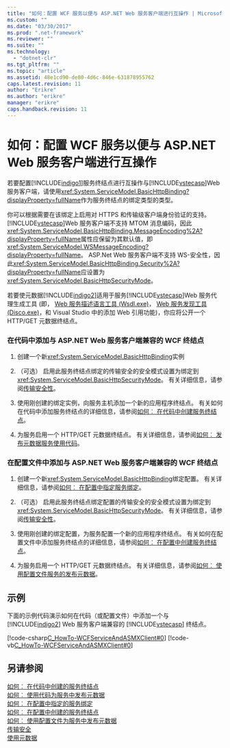 ```yaml
---
title: "如何：配置 WCF 服务以便与 ASP.NET Web 服务客户端进行互操作 | Microsoft Docs"
ms.custom: ""
ms.date: "03/30/2017"
ms.prod: ".net-framework"
ms.reviewer: ""
ms.suite: ""
ms.technology: 
  - "dotnet-clr"
ms.tgt_pltfrm: ""
ms.topic: "article"
ms.assetid: 48e1cd90-de80-4d6c-846e-631878955762
caps.latest.revision: 11
author: "Erikre"
ms.author: "erikre"
manager: "erikre"
caps.handback.revision: 11
---
```

# 如何：配置 WCF 服务以便与 ASP.NET Web 服务客户端进行互操作
若要配置[!INCLUDE[indigo1](../../../../includes/indigo1-md.md)]服务终结点进行互操作与[!INCLUDE[vstecasp](../../../../includes/vstecasp-md.md)]Web 服务客户端，请使用<xref:System.ServiceModel.BasicHttpBinding?displayProperty=fullName>作为服务终结点的绑定类型的类型。  
  
 你可以根据需要在该绑定上启用对 HTTPS 和传输级客户端身份验证的支持。 [!INCLUDE[vstecasp](../../../../includes/vstecasp-md.md)]Web 服务客户端不支持 MTOM 消息编码，因此<xref:System.ServiceModel.BasicHttpBinding.MessageEncoding%2A?displayProperty=fullName>属性应保留为其默认值，即<xref:System.ServiceModel.WSMessageEncoding?displayProperty=fullName>。 ASP.Net Web 服务客户端不支持 WS-安全性，因此<xref:System.ServiceModel.BasicHttpBinding.Security%2A?displayProperty=fullName>应设置为<xref:System.ServiceModel.BasicHttpSecurityMode>。  
  
 若要使元数据[!INCLUDE[indigo2](../../../../includes/indigo2-md.md)]适用于服务[!INCLUDE[vstecasp](../../../../includes/vstecasp-md.md)]Web 服务代理生成工具 (即， [Web 服务描述语言工具 (Wsdl.exe)](http://go.microsoft.com/fwlink/?LinkId=73833)， [Web 服务发现工具 (Disco.exe)](http://go.microsoft.com/fwlink/?LinkId=73834)，和 Visual Studio 中的添加 Web 引用功能)，你应将公开一个 HTTP/GET 元数据终结点。  
  
### <a name="to-add-a-wcf-endpoint-that-is-compatible-with-aspnet-web-service-clients-in-code"></a>在代码中添加与 ASP.NET Web 服务客户端兼容的 WCF 终结点  
  
1.  创建一个新<xref:System.ServiceModel.BasicHttpBinding>实例  
  
2.  （可选） 启用此服务终结点绑定的传输安全的安全模式设置为绑定到<xref:System.ServiceModel.BasicHttpSecurityMode>。 有关详细信息，请参阅[传输安全性](../../../../docs/framework/wcf/feature-details/transport-security.md)。  
  
3.  使用刚创建的绑定实例，向服务主机添加一个新的应用程序终结点。 有关如何在代码中添加服务终结点的详细信息，请参阅[如何︰ 在代码中创建服务终结点](../../../../docs/framework/wcf/feature-details/how-to-create-a-service-endpoint-in-code.md)。  
  
4.  为服务启用一个 HTTP/GET 元数据终结点。 有关详细信息，请参阅[如何︰ 发布元数据服务使用代码](../../../../docs/framework/wcf/feature-details/how-to-publish-metadata-for-a-service-using-code.md)。  
  
### <a name="to-add-a-wcf-endpoint-that-is-compatible-with-aspnet-web-service-clients-in-a-configuration-file"></a>在配置文件中添加与 ASP.NET Web 服务客户端兼容的 WCF 终结点  
  
1.  创建一个新<xref:System.ServiceModel.BasicHttpBinding>绑定配置。 有关详细信息，请参阅[如何︰ 在配置中指定服务绑定](../../../../docs/framework/wcf/how-to-specify-a-service-binding-in-configuration.md)。  
  
2.  （可选） 启用此服务终结点绑定配置的传输安全的安全模式设置为绑定到<xref:System.ServiceModel.BasicHttpSecurityMode>。 有关详细信息，请参阅[传输安全性](../../../../docs/framework/wcf/feature-details/transport-security.md)。  
  
3.  使用刚创建的绑定配置，为服务配置一个新的应用程序终结点。 有关如何在配置文件中添加服务终结点的详细信息，请参阅[如何︰ 在配置中创建服务终结点](../../../../docs/framework/wcf/feature-details/how-to-create-a-service-endpoint-in-configuration.md)。  
  
4.  为服务启用一个 HTTP/GET 元数据终结点。 有关详细信息，请参阅[如何︰ 使用配置文件服务的发布元数据](../../../../docs/framework/wcf/feature-details/how-to-publish-metadata-for-a-service-using-a-configuration-file.md)。  
  
## <a name="example"></a>示例  
 下面的示例代码演示如何在代码（或配置文件）中添加一个与 [!INCLUDE[indigo2](../../../../includes/indigo2-md.md)] Web 服务客户端兼容的 [!INCLUDE[vstecasp](../../../../includes/vstecasp-md.md)] 终结点。  
  
 [!code-csharp[C_HowTo-WCFServiceAndASMXClient#0](../../../../samples/snippets/csharp/VS_Snippets_CFX/c_howto-wcfserviceandasmxclient/cs/program.cs#0)]
 [!code-vb[C_HowTo-WCFServiceAndASMXClient#0](../../../../samples/snippets/visualbasic/VS_Snippets_CFX/c_howto-wcfserviceandasmxclient/vb/program.vb#0)]  
  
 <!-- TODO: review snippet reference [!code[C_HowTo-WCFServiceAndASMXClient#1](../../../../samples/snippets/common/VS_Snippets_CFX/c_howto-wcfserviceandasmxclient/common/app.config#1)]  -->  
  
## <a name="see-also"></a>另请参阅  
 [如何︰ 在代码中创建的服务终结点](../../../../docs/framework/wcf/feature-details/how-to-create-a-service-endpoint-in-code.md)   
 [如何︰ 使用代码为服务中发布元数据](../../../../docs/framework/wcf/feature-details/how-to-publish-metadata-for-a-service-using-code.md)   
 [如何︰ 在配置中指定的服务绑定](../../../../docs/framework/wcf/how-to-specify-a-service-binding-in-configuration.md)   
 [如何︰ 在配置中创建的服务终结点](../../../../docs/framework/wcf/feature-details/how-to-create-a-service-endpoint-in-configuration.md)   
 [如何︰ 使用配置文件为服务中发布元数据](../../../../docs/framework/wcf/feature-details/how-to-publish-metadata-for-a-service-using-a-configuration-file.md)   
 [传输安全](../../../../docs/framework/wcf/feature-details/transport-security.md)   
 [使用元数据](../../../../docs/framework/wcf/feature-details/using-metadata.md)